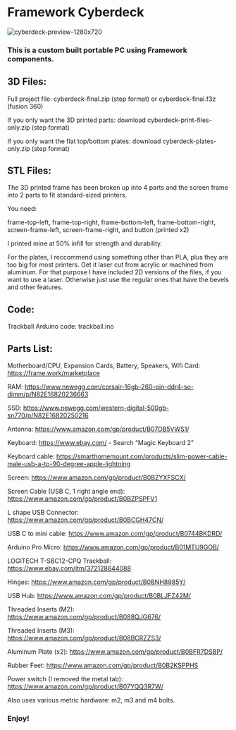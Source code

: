 # Framework Cyberdeck
![cyberdeck-preview-1280x720](https://github.com/BenMakesEverything/cyberdeck/assets/133932153/2c051050-e1c6-4eae-afb5-19fcace6cb1c)

### This is a custom built portable PC using Framework components.

## 3D Files:

Full project file: cyberdeck-final.zip (step format) or cyberdeck-final.f3z (fusion 360)

If you only want the 3D printed parts: download cyberdeck-print-files-only.zip (step format)

If you only want the flat top/bottom plates: download cyberdeck-plates-only.zip (step format)

## STL Files:

The 3D printed frame has been broken up into 4 parts and the screen frame into 2 parts to fit standard-sized printers.

You need:

frame-top-left, frame-top-right, frame-bottom-left, frame-bottom-right, screen-frame-left, screen-frame-right, and button (printed x2)

I printed mine at 50% infill for strength and durability.

For the plates, I reccommend using something other than PLA, plus they are too big for most printers. Get it laser cut from acrylic or machined from aluminum. For that purpose I have included 2D versions of the files, if you want to use a laser. Otherwise just use the regular ones that have the bevels and other features.


## Code:

Trackball Arduino code: trackball.ino

## Parts List:

Motherboard/CPU, Expansion Cards, Battery, Speakers, Wifi Card: https://frame.work/marketplace

RAM: https://www.newegg.com/corsair-16gb-260-pin-ddr4-so-dimm/p/N82E16820236663

SSD: https://www.newegg.com/western-digital-500gb-sn770/p/N82E16820250216

Antenna: https://www.amazon.com/gp/product/B07DB5VWS1/

Keyboard: https://www.ebay.com/ - Search “Magic Keyboard 2”

Keyboard cable: https://smarthomemount.com/products/slim-power-cable-male-usb-a-to-90-degree-apple-lightning

Screen: https://www.amazon.com/gp/product/B0BZYXFSCX/

Screen Cable (USB C, 1 right angle end): https://www.amazon.com/gp/product/B0BZPSPFV1

L shape USB Connector: https://www.amazon.com/gp/product/B0BCGH47CN/

USB C to mini cable: https://www.amazon.com/gp/product/B0744BKDRD/

Arduino Pro Micro: https://www.amazon.com/gp/product/B01MTU9GOB/

LOGITECH T-SBC12-CPQ Trackball: https://www.ebay.com/itm/372128644088

Hinges: https://www.amazon.com/gp/product/B0BNH8985Y/

USB Hub: https://www.amazon.com/gp/product/B0BLJFZ42M/

Threaded Inserts (M2): https://www.amazon.com/gp/product/B088QJG676/

Threaded Inserts (M3): https://www.amazon.com/gp/product/B08BCRZZS3/

Aluminum Plate (x2): https://www.amazon.com/gp/product/B0BFR7DSBP/

Rubber Feet: https://www.amazon.com/gp/product/B0B2KSPPHS

Power switch (I removed the metal tab): https://www.amazon.com/gp/product/B07YQQ3R7W/

Also uses various metric hardware: m2, m3 and m4 bolts.

### Enjoy!
